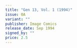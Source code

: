 ```yaml
---
title: "Gen 13, Vol. 1 (1994)"
issue: 0A
variant: ""
publisher: Image Comics
release_date: Sep 1994
signed_by: ""
price: 2.5
---
```

